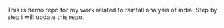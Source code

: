 This is demo repo for my work related to rainfall analysis of india. Step by step i will update this repo. 
